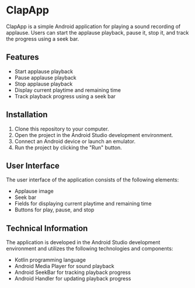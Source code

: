 # ClapApp

ClapApp is a simple Android application for playing a sound recording of applause. Users can start the applause playback, pause it, stop it, and track the progress using a seek bar.

## Features

- Start applause playback
- Pause applause playback
- Stop applause playback
- Display current playtime and remaining time
- Track playback progress using a seek bar

## Installation

1. Clone this repository to your computer.
2. Open the project in the Android Studio development environment.
3. Connect an Android device or launch an emulator.
4. Run the project by clicking the "Run" button.

## User Interface

The user interface of the application consists of the following elements:

- Applause image
- Seek bar
- Fields for displaying current playtime and remaining time
- Buttons for play, pause, and stop

## Technical Information

The application is developed in the Android Studio development environment and utilizes the following technologies and components:

- Kotlin programming language
- Android Media Player for sound playback
- Android SeekBar for tracking playback progress
- Android Handler for updating playback progress


 
